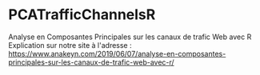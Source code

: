 # PCATrafficChannelsR
Analyse en Composantes Principales sur les canaux de trafic Web avec R
Explication sur notre site à l'adresse : 
https://www.anakeyn.com/2019/06/07/analyse-en-composantes-principales-sur-les-canaux-de-trafic-web-avec-r/

